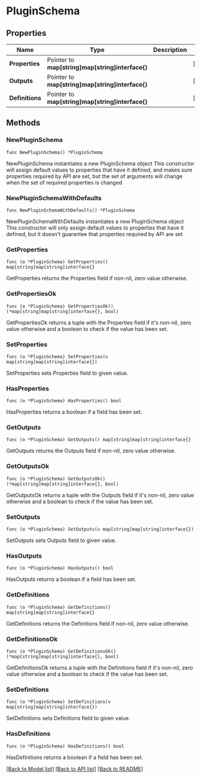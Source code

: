 # PluginSchema

## Properties

Name | Type | Description | Notes
------------ | ------------- | ------------- | -------------
**Properties** | Pointer to **map[string]map[string]interface{}** |  | [optional] 
**Outputs** | Pointer to **map[string]map[string]interface{}** |  | [optional] 
**Definitions** | Pointer to **map[string]map[string]interface{}** |  | [optional] 

## Methods

### NewPluginSchema

`func NewPluginSchema() *PluginSchema`

NewPluginSchema instantiates a new PluginSchema object
This constructor will assign default values to properties that have it defined,
and makes sure properties required by API are set, but the set of arguments
will change when the set of required properties is changed

### NewPluginSchemaWithDefaults

`func NewPluginSchemaWithDefaults() *PluginSchema`

NewPluginSchemaWithDefaults instantiates a new PluginSchema object
This constructor will only assign default values to properties that have it defined,
but it doesn't guarantee that properties required by API are set

### GetProperties

`func (o *PluginSchema) GetProperties() map[string]map[string]interface{}`

GetProperties returns the Properties field if non-nil, zero value otherwise.

### GetPropertiesOk

`func (o *PluginSchema) GetPropertiesOk() (*map[string]map[string]interface{}, bool)`

GetPropertiesOk returns a tuple with the Properties field if it's non-nil, zero value otherwise
and a boolean to check if the value has been set.

### SetProperties

`func (o *PluginSchema) SetProperties(v map[string]map[string]interface{})`

SetProperties sets Properties field to given value.

### HasProperties

`func (o *PluginSchema) HasProperties() bool`

HasProperties returns a boolean if a field has been set.

### GetOutputs

`func (o *PluginSchema) GetOutputs() map[string]map[string]interface{}`

GetOutputs returns the Outputs field if non-nil, zero value otherwise.

### GetOutputsOk

`func (o *PluginSchema) GetOutputsOk() (*map[string]map[string]interface{}, bool)`

GetOutputsOk returns a tuple with the Outputs field if it's non-nil, zero value otherwise
and a boolean to check if the value has been set.

### SetOutputs

`func (o *PluginSchema) SetOutputs(v map[string]map[string]interface{})`

SetOutputs sets Outputs field to given value.

### HasOutputs

`func (o *PluginSchema) HasOutputs() bool`

HasOutputs returns a boolean if a field has been set.

### GetDefinitions

`func (o *PluginSchema) GetDefinitions() map[string]map[string]interface{}`

GetDefinitions returns the Definitions field if non-nil, zero value otherwise.

### GetDefinitionsOk

`func (o *PluginSchema) GetDefinitionsOk() (*map[string]map[string]interface{}, bool)`

GetDefinitionsOk returns a tuple with the Definitions field if it's non-nil, zero value otherwise
and a boolean to check if the value has been set.

### SetDefinitions

`func (o *PluginSchema) SetDefinitions(v map[string]map[string]interface{})`

SetDefinitions sets Definitions field to given value.

### HasDefinitions

`func (o *PluginSchema) HasDefinitions() bool`

HasDefinitions returns a boolean if a field has been set.


[[Back to Model list]](../README.md#documentation-for-models) [[Back to API list]](../README.md#documentation-for-api-endpoints) [[Back to README]](../README.md)



